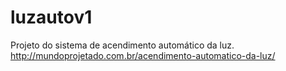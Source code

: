 # luzautov1
Projeto do sistema de acendimento automático da luz. 
http://mundoprojetado.com.br/acendimento-automatico-da-luz/
